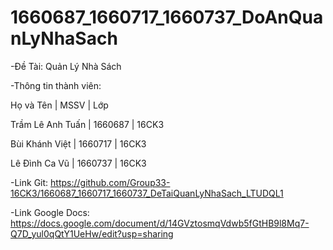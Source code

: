 # 1660687_1660717_1660737_DoAnQuanLyNhaSach
-Đề Tài: Quản Lý Nhà Sách




-Thông tin thành viên:

  Họ và Tên        | MSSV    | Lớp
  
  Trầm Lê Anh Tuấn | 1660687 | 16CK3
  
  Bùi Khánh Việt   | 1660717 | 16CK3
  
  Lê Đình Ca Vũ    | 1660737 | 16CK3
  
-Link Git: https://github.com/Group33-16CK3/1660687_1660717_1660737_DeTaiQuanLyNhaSach_LTUDQL1

-Link Google Docs: https://docs.google.com/document/d/14GVztosmqVdwb5fGtHB9l8Mq7-Q7D_yul0qQtY1UeHw/edit?usp=sharing
